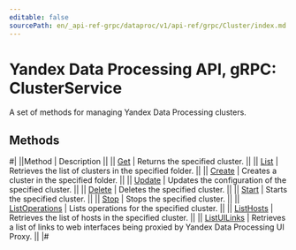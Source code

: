 ```yaml
---
editable: false
sourcePath: en/_api-ref-grpc/dataproc/v1/api-ref/grpc/Cluster/index.md
---
```


# Yandex Data Processing API, gRPC: ClusterService

A set of methods for managing Yandex Data Processing clusters.

## Methods

#|
||Method | Description ||
|| [Get](get.md) | Returns the specified cluster. ||
|| [List](list.md) | Retrieves the list of clusters in the specified folder. ||
|| [Create](create.md) | Creates a cluster in the specified folder. ||
|| [Update](update.md) | Updates the configuration of the specified cluster. ||
|| [Delete](delete.md) | Deletes the specified cluster. ||
|| [Start](start.md) | Starts the specified cluster. ||
|| [Stop](stop.md) | Stops the specified cluster. ||
|| [ListOperations](listOperations.md) | Lists operations for the specified cluster. ||
|| [ListHosts](listHosts.md) | Retrieves the list of hosts in the specified cluster. ||
|| [ListUILinks](listUILinks.md) | Retrieves a list of links to web interfaces being proxied by Yandex Data Processing UI Proxy. ||
|#